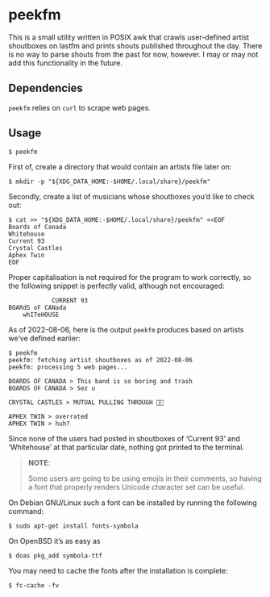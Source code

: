 # peekfm

This is a small utility written in POSIX awk that crawls user-defined
artist shoutboxes on lastfm and prints shouts published throughout the
day. There is no way to parse shouts from the past for now, however. I
may or may not add this functionality in the future.

## Dependencies

`peekfm` relies on `curl` to scrape web pages.

## Usage

```
$ peekfm
```

First of, create a directory that would contain an artists file later
on:

```
$ mkdir -p "${XDG_DATA_HOME:-$HOME/.local/share}/peekfm"
```

Secondly, create a list of musicians whose shoutboxes you’d like to
check out:

```
$ cat >> "${XDG_DATA_HOME:-$HOME/.local/share}/peekfm" <<EOF
Boards of Canada
Whitehouse
Current 93
Crystal Castles
Aphex Twin
EOF
```

Proper capitalisation is not required for the program to work correctly,
so the following snippet is perfectly valid, although not encouraged:

```
            CURRENT 93
BOARdS oF CANada
    whITeHOUSE
```

As of 2022-08-06, here is the output `peekfm` produces based on artists
we’ve defined earlier:

```
$ peekfm
peekfm: fetching artist shoutboxes as of 2022-08-06
peekfm: processing 5 web pages...

BOARDS OF CANADA > This band is so boring and trash
BOARDS OF CANADA > Sez u

CRYSTAL CASTLES > MUTUAL PULLING THROUGH 🙌💟

APHEX TWIN > overrated
APHEX TWIN > huh?
```

Since none of the users had posted in shoutboxes of ‘Current 93’ and
‘Whitehouse’ at that particular date, nothing got printed to the
terminal.

> **NOTE**:
>
> Some users are going to be using emojis in their comments, so having a
> font that properly renders Unicode character set can be useful.

On Debian GNU/Linux such a font can be installed by running the
following command:

```
$ sudo apt-get install fonts-symbola
```

On OpenBSD it’s as easy as

```
$ doas pkg_add symbola-ttf
```

You may need to cache the fonts after the installation is complete:

```
$ fc-cache -fv
```
